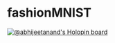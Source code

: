 # fashionMNIST
[![@abhijeetanand's Holopin board](https://holopin.io/api/user/board?user=abhijeetanand)](https://holopin.io/@abhijeetanand)
